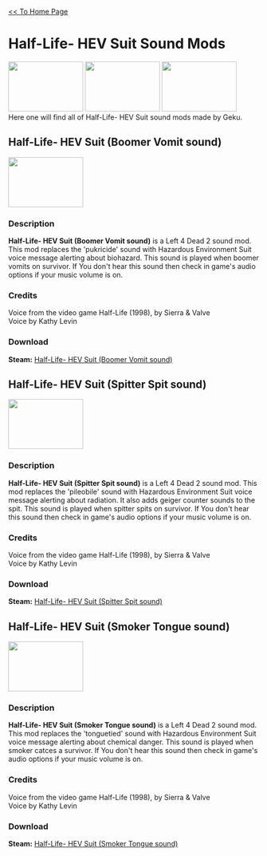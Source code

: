 [<< To Home Page](https://gekusite.github.io/Geku/)
# Half-Life- HEV Suit Sound Mods
<img src="https://steamuserimages-a.akamaihd.net/ugc/918044561808317045/60BE7E44FC6E5A4771D2CBE95B0D8AC1E0322C79/" width="150" height="100"> <img src="https://steamuserimages-a.akamaihd.net/ugc/914672854143236799/527E002741D0B1678573D8BA8B403AA12BCD9C7E/" width="150" height="100"> <img src="https://steamuserimages-a.akamaihd.net/ugc/947332417666495934/D52E80B08D1C18E0A6808897A6F4471FA518DECA/?imw=637&imh=358&ima=fit&impolicy=Letterbox&imcolor=%23000000&letterbox=true" width="150" height="100"> <br/>
Here one will find all of Half-Life- HEV Suit sound mods made by Geku.

## Half-Life- HEV Suit (Boomer Vomit sound)
<img src="https://steamuserimages-a.akamaihd.net/ugc/918044561808317045/60BE7E44FC6E5A4771D2CBE95B0D8AC1E0322C79/" width="150" height="100">

### Description
**Half-Life- HEV Suit (Boomer Vomit sound)** is a Left 4 Dead 2 sound mod. This mod replaces the 'pukricide' sound with Hazardous Environment Suit voice message alerting about biohazard. This sound is played when boomer vomits on survivor. If You don't hear this sound then check in game's audio options if your music volume is on.

### Credits
Voice from the video game Half-Life (1998), by Sierra & Valve <br/>
Voice by Kathy Levin

### Download

 **Steam:** [Half-Life- HEV Suit (Boomer Vomit sound)](https://steamcommunity.com/sharedfiles/filedetails/?id=1324210106)
 
## Half-Life- HEV Suit (Spitter Spit sound)

<img src="https://steamuserimages-a.akamaihd.net/ugc/914672854143236799/527E002741D0B1678573D8BA8B403AA12BCD9C7E/" width="150" height="100">

### Description
**Half-Life- HEV Suit (Spitter Spit sound)** is a Left 4 Dead 2 sound mod. This mod replaces the 'pileobile' sound with Hazardous Environment Suit voice message alerting about radiation. It also adds geiger counter sounds to the spit. This sound is played when spitter spits on survivor. If You don't hear this sound then check in game's audio options if your music volume is on.

### Credits
Voice from the video game Half-Life (1998), by Sierra & Valve <br/>
Voice by Kathy Levin

### Download

 **Steam:** [Half-Life- HEV Suit (Spitter Spit sound)](https://steamcommunity.com/sharedfiles/filedetails/?id=1385882009)
 
## Half-Life- HEV Suit (Smoker Tongue sound)

<img src="https://steamuserimages-a.akamaihd.net/ugc/947332417666495934/D52E80B08D1C18E0A6808897A6F4471FA518DECA/?imw=637&imh=358&ima=fit&impolicy=Letterbox&imcolor=%23000000&letterbox=true" width="150" height="100">

### Description
**Half-Life- HEV Suit (Smoker Tongue sound)** is a Left 4 Dead 2 sound mod. This mod replaces the 'tonguetied' sound with Hazardous Environment Suit voice message alerting about chemical danger. This sound is played when smoker catces a survivor. If You don't hear this sound then check in game's audio options if your music volume is on.

### Credits
Voice from the video game Half-Life (1998), by Sierra & Valve <br/>
Voice by Kathy Levin

### Download

 **Steam:** [Half-Life- HEV Suit (Smoker Tongue sound)](https://steamcommunity.com/sharedfiles/filedetails/?id=1385882009)

